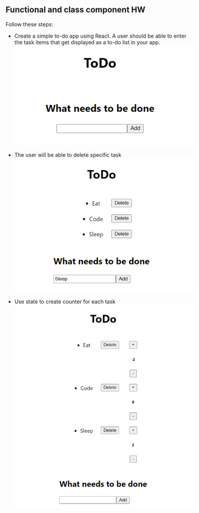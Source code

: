 ## Functional and class component HW

Follow these steps:
* Create a simple to-do app using React. A user should be able to enter the task items that get displayed as a to-do list in your app. 
![T1](T1.png)

* The user will be able to delete specific task
![T2](T2.png)

* Use state to create counter for each task
![T3](T3.png)
